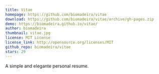 ```yaml
---
title: Vitae
homepage: https://github.com/biomadeira/vitae
download: https://github.com/biomadeira/vitae/archive/gh-pages.zip
demo: https://biomadeira.github.io/vitae/
author: biomadeira
thumbnail: vitae.jpg
license: MIT License
license_link: http://opensource.org/licenses/MIT
github_repo: biomadeira/vitae
stars: 29
---
```


A simple and elegante personal resume.